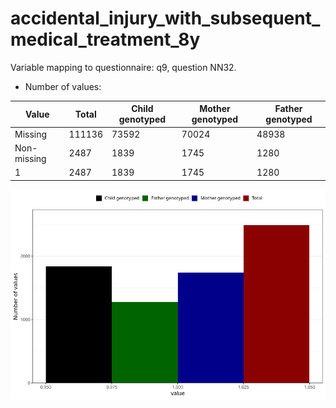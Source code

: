 # accidental_injury_with_subsequent_medical_treatment_8y
Variable mapping to questionnaire: q9, question NN32.
- Number of values:

| Value | Total | Child genotyped | Mother genotyped | Father genotyped |
| ----- | ----- | --------------- | ---------------- | ---------------- |
| Missing | 111136 | 73592 | 70024 | 48938 |
| Non-missing | 2487 | 1839 | 1745 | 1280 |
| 1 | 2487 | 1839 | 1745 | 1280 |



![](accidental_injury_with_subsequent_medical_treatment_8y_n.png)



